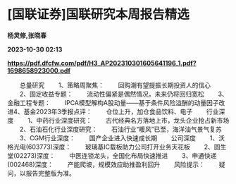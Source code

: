 # [国联证券]国联研究本周报告精选
**杨灵修,张晓春**

**2023-10-30 02:13**

**https://pdf.dfcfw.com/pdf/H3_AP202310301605641196_1.pdf?1698658923000.pdf**

　　总量研究 　　1、策略周聚焦： 　　回购潮有望提振长期投资人的信心 　　2、固定收益专题： 　　流动性偏紧是偶然情况，未来仍将回归宽松 　　3、金融工程专题： 　　IPCA模型解构A股动量——基于条件风险溢酬的动量因子改进4、基金2023年3季报点评： 　　仓位上升，加仓食品饮料、电子 　　行业深度 　　1、中药行业深度研究： 　　古代经典名方落地上市，龙头企业抢占新市场 　　2、石油石化行业深度研究： 　　石油行业“暖风”已至，海洋油气景气复苏 　　3、CGM行业深度： 　　国产企业进入快速成长期 　　公司深度 　　1、沃格光电(603773)深度： 　　玻璃基IC载板助力公司打开业务天花板 　　2、固生堂(02273)深度： 　　中医连锁龙头，全国化布局快速推进 　　3、申通快递(002468)深度： 　　产能爬坡，规模效应助推盈利回升 　　风险提示： 　　疑问，以报告完整版为准。